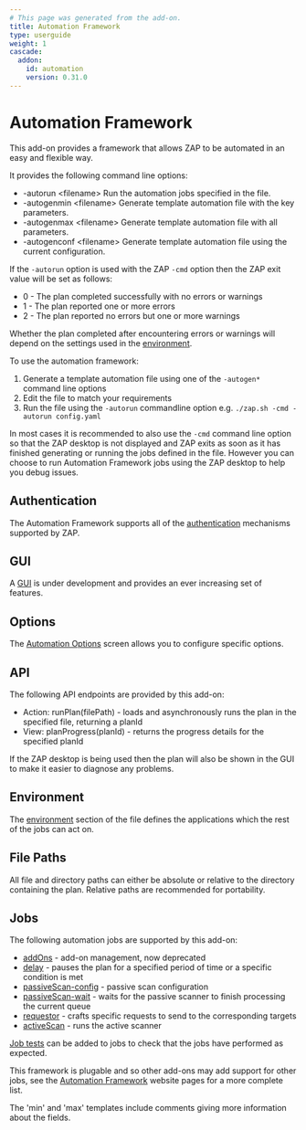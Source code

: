 ```yaml
---
# This page was generated from the add-on.
title: Automation Framework
type: userguide
weight: 1
cascade:
  addon:
    id: automation
    version: 0.31.0
---
```


# Automation Framework

This add-on provides a framework that allows ZAP to be automated in an easy and flexible way.

It provides the following command line options:

* -autorun \<filename\> Run the automation jobs specified in the file.
* -autogenmin \<filename\> Generate template automation file with the key parameters.
* -autogenmax \<filename\> Generate template automation file with all parameters.
* -autogenconf \<filename\> Generate template automation file using the current configuration.

If the `-autorun` option is used with the ZAP `-cmd` option then the ZAP exit value will be set as follows:

* 0 - The plan completed successfully with no errors or warnings
* 1 - The plan reported one or more errors
* 2 - The plan reported no errors but one or more warnings

Whether the plan completed after encountering errors or warnings will depend on the settings used in the [environment](/docs/desktop/addons/automation-framework/environment/).

To use the automation framework:

1. Generate a template automation file using one of the `-autogen*` command line options
2. Edit the file to match your requirements
3. Run the file using the `-autorun` commandline option e.g. `./zap.sh -cmd -autorun config.yaml`

In most cases it is recommended to also use the `-cmd` command line option so that the ZAP desktop is not displayed and ZAP exits as soon as it has finished generating or running the jobs defined in the file. However you can choose to run Automation Framework jobs using the ZAP desktop to help you debug issues.

## Authentication

The Automation Framework supports all of the [authentication](/docs/desktop/addons/automation-framework/authentication/) mechanisms supported by ZAP.

## GUI

A [GUI](/docs/desktop/addons/automation-framework/gui/) is under development and provides an ever increasing set of features.

## Options

The [Automation Options](/docs/desktop/addons/automation-framework/options/) screen allows you to configure specific options.

## API

The following API endpoints are provided by this add-on:

* Action: runPlan(filePath) - loads and asynchronously runs the plan in the specified file, returning a planId
* View: planProgress(planId) - returns the progress details for the specified planId

If the ZAP desktop is being used then the plan will also be shown in the GUI to make it easier to diagnose any problems.

## Environment

The [environment](/docs/desktop/addons/automation-framework/environment/) section of the file defines the applications which the rest of the jobs can act on.

## File Paths

All file and directory paths can either be absolute or relative to the directory containing the plan. Relative paths are recommended for portability.

## Jobs

The following automation jobs are supported by this add-on:

* [addOns](/docs/desktop/addons/automation-framework/job-addons/) - add-on management, now deprecated
* [delay](/docs/desktop/addons/automation-framework/job-delay/) - pauses the plan for a specified period of time or a specific condition is met
* [passiveScan-config](/docs/desktop/addons/automation-framework/job-pscanconf/) - passive scan configuration
* [passiveScan-wait](/docs/desktop/addons/automation-framework/job-pscanwait/) - waits for the passive scanner to finish processing the current queue
* [requestor](/docs/desktop/addons/automation-framework/job-requestor/) - crafts specific requests to send to the corresponding targets
* [activeScan](/docs/desktop/addons/automation-framework/job-ascan/) - runs the active scanner

[Job tests](/docs/desktop/addons/automation-framework/tests/) can be added to jobs to check that the jobs have performed as expected.

This framework is plugable and so other add-ons may add support for other jobs, see the
[Automation Framework](/docs/automate/automation-framework/) website pages for a more complete list.

The 'min' and 'max' templates include comments giving more information about the fields.
